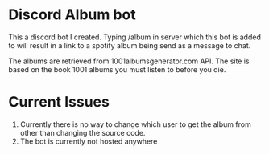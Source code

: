 # Discord Album bot
This a discord bot I created. Typing /album in server which this bot is added to will result in a link to a spotify album being send as a message to chat.

The albums are retrieved from 1001albumsgenerator.com API. The site is based on the book 1001 albums you must listen to before you die. 

# Current Issues
1) Currently there is no way to change which user to get the album from other than changing the source code.
2) The bot is currently not hosted anywhere
